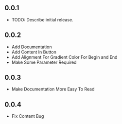 ## 0.0.1

* TODO: Describe initial release.

## 0.0.2

* Add Documentation
* Add Content In Button 
* Add Alignment For Gradient Color For Begin and End 
* Make Some Parameter Required

## 0.0.3
* Make Documentation More Easy To Read

## 0.0.4
* Fix Content Bug





